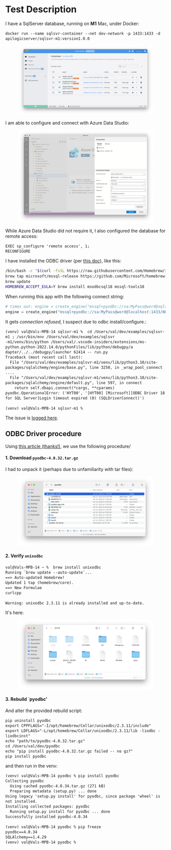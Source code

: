 # Test Description


I have a SqlServer database, running on __M1__ Mac, under Docker:

```
docker run --name sqlsvr-container --net dev-network -p 1433:1433 -d apilogicserver/sqlsvr-m1:version1.0.0
```

<figure><img src="./images/docker-container.png"></figure>

I am able to configure and connect with Azure Data Studio:

<figure><img src="./images/AzureDataStudio-connects.png"></figure>

While Azure Data Studio did not require it, I also configured the database for remote access:

```
EXEC sp_configure 'remote access', 1;
RECONFIGURE
```

I have installed the ODBC driver (per [this doc](https://learn.microsoft.com/en-us/sql/connect/odbc/linux-mac/install-microsoft-odbc-driver-sql-server-macos?view=sql-server-ver16)), like this:

```bash
/bin/bash -c "$(curl -fsSL https://raw.githubusercontent.com/Homebrew/install/master/install.sh)"
brew tap microsoft/mssql-release https://github.com/Microsoft/homebrew-mssql-release
brew update
HOMEBREW_ACCEPT_EULA=Y brew install msodbcsql18 mssql-tools18
```

When running this app with the following connect string:

```python
# times out: engine = create_engine("mssql+pyodbc://sa:MyPass@word@sqlsvr-container:1433/NORTHWND?driver=ODBC+Driver+18+for+SQL+Server&TrustServerCertificate=yes")
engine = create_engine("mssql+pyodbc://sa:MyPass@word@localhost:1433/NORTHWND?driver=ODBC+Driver+18+for+SQL+Server&trusted_connection=no&Encrypt=no")
```

It gets _connection refused_, I suspect due to odbc install/configure.:

```log
(venv) val@Vals-MPB-14 sqlsvr-m1 %  cd /Users/val/dev/examples/sqlsvr-m1 ; /usr/bin/env /Users/val/dev/examples/sqlsvr
-m1/venv/bin/python /Users/val/.vscode-insiders/extensions/ms-python.python-2022.14.0/pythonFiles/lib/python/debugpy/a
dapter/../../debugpy/launcher 62414 -- run.py 
Traceback (most recent call last):
  File "/Users/val/dev/examples/sqlsvr-m1/venv/lib/python3.10/site-packages/sqlalchemy/engine/base.py", line 3250, in _wrap_pool_connect
....
  File "/Users/val/dev/examples/sqlsvr-m1/venv/lib/python3.10/site-packages/sqlalchemy/engine/default.py", line 597, in connect
    return self.dbapi.connect(*cargs, **cparams)
pyodbc.OperationalError: ('HYT00', '[HYT00] [Microsoft][ODBC Driver 18 for SQL Server]Login timeout expired (0) (SQLDriverConnect)')

(venv) val@Vals-MPB-14 sqlsvr-m1 % 
```

The issue is [logged here](https://github.com/sqlalchemy/sqlalchemy/discussions/8604).

## ODBC Driver procedure

Using [this article (thanks!)](https://whodeenie.medium.com/installing-pyodbc-and-unixodbc-for-apple-silicon-8e238ed7f216), we use the following procedure/

#### 1. Download `pyodbc-4.0.32.tar.gz`

I had to unpack it (perhaps due to unfamiliarity with tar files):

<figure><img src="./images/pyodbc.png"></figure>


#### 2. Verify `unixodbc`

```
val@Vals-MPB-14 ~ %  brew install unixodbc
Running `brew update --auto-update`...
==> Auto-updated Homebrew!
Updated 1 tap (homebrew/core).
==> New Formulae
curlcpp

Warning: unixodbc 2.3.11 is already installed and up-to-date.
```

It's here:

<figure><img src="./images/unixodbc.png"></figure>


#### 3. Rebuild `pyodbc'

And alter the provided rebuild script:


```
pip uninstall pyodbc
export CPPFLAGS="-I/opt/homebrew/Cellar/unixodbc/2.3.11/include"
export LDFLAGS="-L/opt/homebrew/Cellar/unixodbc/2.3.11/lib -liodbc -liodbcinst"
echo "path/to/pyodbc-4.0.32.tar.gz"
cd /Users/val/dev/pyodbc
echo "pip install pyodbc-4.0.32.tar.gz failed -- no gz?"
pip install pyodbc
```

and then run in the venv:

```
(venv) val@Vals-MPB-14 pyodbc % pip install pyodbc       
Collecting pyodbc
  Using cached pyodbc-4.0.34.tar.gz (271 kB)
  Preparing metadata (setup.py) ... done
Using legacy 'setup.py install' for pyodbc, since package 'wheel' is not installed.
Installing collected packages: pyodbc
  Running setup.py install for pyodbc ... done
Successfully installed pyodbc-4.0.34

(venv) val@Vals-MPB-14 pyodbc % pip freeze
pyodbc==4.0.34
SQLAlchemy==1.4.29
(venv) val@Vals-MPB-14 pyodbc % 
```

